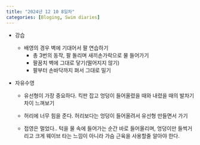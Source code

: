 ```yaml
---
title: "2024년 12 10 8일차"
categories: [Bloging, Swim diaries]
---
```


- 강습
  - 배영의 경우 벽에 기대어서 팔 연습하기
    - 총 3번의 동작, 팔 돌리며 새끼손가락으로 물 들어가기
    - 팔꿈치 벽에 그대로 닿기(떨어지지 않기)
    - 팔부터 손바닥까지 펴서 그대로 밀기

- 자유수영 
  - 유선형이 가장 중요하다. 킥판 잡고 엉덩이 들어올렸을 때와 내렸을 때의 발차기 차이 느껴보기

  - 허리에 너무 힘을 준다. 허리보다는 엉덩이 들어올려서 유선형 만들면서 가기

  - 접영은 멀었다.. 턱을 물 속에 들어가는 순간 바로 들어올리며, 엉덩이만 들썩거리고 크게 웨이브 타는 느낌이 아니라 가슴 근육을 사용할줄 알아야 한다.

